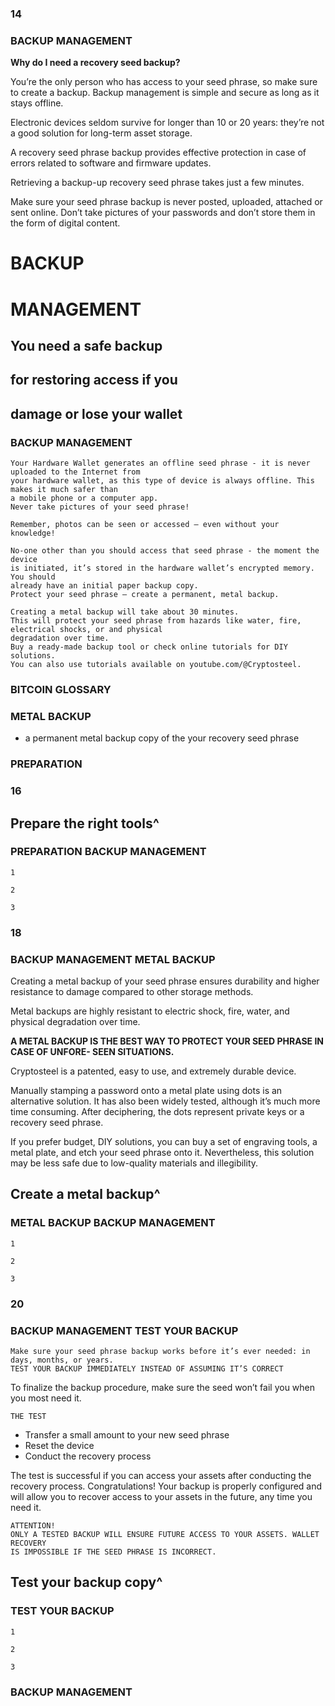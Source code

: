 ### 14

### BACKUP MANAGEMENT

**Why do I need a recovery seed backup?**

You’re the only person who has access to your seed phrase, so make sure to create a backup.
Backup management is simple and secure as long as it stays offline.

Electronic devices seldom survive for longer than 10 or 20 years: they’re not a good solution for
long-term asset storage.

A recovery seed phrase backup provides effective protection in case of errors related to software
and firmware updates.

Retrieving a backup-up recovery seed phrase takes just a few minutes.

Make sure your seed phrase backup is never posted, uploaded, attached or sent online. Don’t take
pictures of your passwords and don’t store them in the form of digital content.


# BACKUP

# MANAGEMENT

## You need a safe backup

## for restoring access if you

## damage or lose your wallet


### BACKUP MANAGEMENT

```
Your Hardware Wallet generates an offline seed phrase - it is never uploaded to the Internet from
your hardware wallet, as this type of device is always offline. This makes it much safer than
a mobile phone or a computer app.
Never take pictures of your seed phrase!
```
```
Remember, photos can be seen or accessed – even without your knowledge!
```
```
No-one other than you should access that seed phrase - the moment the device
is initiated, it’s stored in the hardware wallet’s encrypted memory. You should
already have an initial paper backup copy.
Protect your seed phrase – create a permanent, metal backup.
```
```
Creating a metal backup will take about 30 minutes.
This will protect your seed phrase from hazards like water, fire, electrical shocks, or and physical
degradation over time.
Buy a ready-made backup tool or check online tutorials for DIY solutions.
You can also use tutorials available on youtube.com/@Cryptosteel.
```
### BITCOIN GLOSSARY

### METAL BACKUP

- a permanent metal
backup copy of the your
recovery seed phrase

### PREPARATION

### 16


## Prepare the right tools^

### PREPARATION BACKUP MANAGEMENT

```
1
```
```
2
```
```
3
```

### 18

### BACKUP MANAGEMENT METAL BACKUP

Creating a metal backup of your seed phrase ensures durability and higher resistance to damage
compared to other storage methods.

Metal backups are highly resistant to electric shock, fire, water, and physical degradation over time.

**A METAL BACKUP IS THE BEST WAY TO PROTECT YOUR SEED PHRASE IN CASE OF UNFORE-
SEEN SITUATIONS.**

Cryptosteel is a patented, easy to use, and extremely durable device.

Manually stamping a password onto a metal plate using dots is an alternative solution. It has also
been widely tested, although it’s much more time consuming. After deciphering, the dots represent
private keys or a recovery seed phrase.

If you prefer budget, DIY solutions, you can buy a set of engraving tools, a metal plate, and etch your
seed phrase onto it. Nevertheless, this solution may be less safe due to low-quality materials and
illegibility.


## Create a metal backup^

### METAL BACKUP BACKUP MANAGEMENT

```
1
```
```
2
```
```
3
```

### 20

### BACKUP MANAGEMENT TEST YOUR BACKUP

```
Make sure your seed phrase backup works before it’s ever needed: in days, months, or years.
TEST YOUR BACKUP IMMEDIATELY INSTEAD OF ASSUMING IT’S CORRECT
```
To finalize the backup procedure, make sure the seed won’t fail you when you most need it.

```
THE TEST
```
- Transfer a small amount to your new seed phrase
- Reset the device
- Conduct the recovery process

The test is successful if you can access your assets after conducting the recovery process.
Congratulations! Your backup is properly configured and will allow you to recover access to your
assets in the future, any time you need it.

```
ATTENTION!
ONLY A TESTED BACKUP WILL ENSURE FUTURE ACCESS TO YOUR ASSETS. WALLET RECOVERY
IS IMPOSSIBLE IF THE SEED PHRASE IS INCORRECT.
```

## Test your backup copy^

### TEST YOUR BACKUP

```
1
```
```
2
```
```
3
```
### BACKUP MANAGEMENT